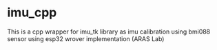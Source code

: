 # imu_cpp
This is a cpp wrapper for imu_tk library as imu calibration using bmi088 sensor using esp32 wrover implementation 
(ARAS Lab)
